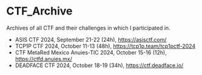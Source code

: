 # CTF_Archive
Archives of all CTF and their challenges in which I participated in.

- ASIS CTF 2024, September 21-22 (24h), https://asisctf.com/
- TCP1P CTF 2024, October 11-13 (48h), https://tcp1p.team/tcp1pctf-2024
- CTF MetaRed Mexico Anuies-TIC 2024, October 15-16 (12h), https://ctfd.anuies.mx/
- DEADFACE CTF 2024, October 18-19 (34h), https://ctf.deadface.io/
